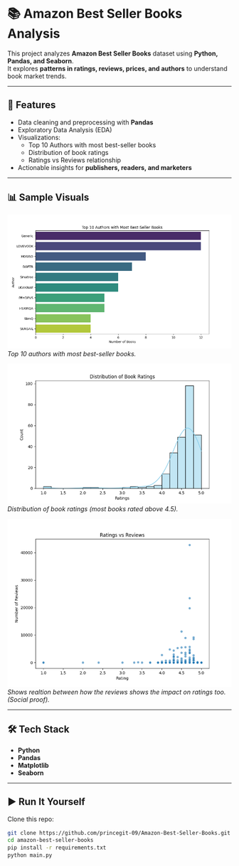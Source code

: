 # 📚 Amazon Best Seller Books Analysis

This project analyzes **Amazon Best Seller Books** dataset using **Python, Pandas, and Seaborn**.  
It explores **patterns in ratings, reviews, prices, and authors** to understand book market trends.

---

## 🚀 Features
- Data cleaning and preprocessing with **Pandas**
- Exploratory Data Analysis (EDA)
- Visualizations:
  - Top 10 Authors with most best-seller books
  - Distribution of book ratings
  - Ratings vs Reviews relationship
- Actionable insights for **publishers, readers, and marketers**


---

## 📊 Sample Visuals

![Top Authors](images/Top-best-selling-authors.png)  
*Top 10 authors with most best-seller books.*

![Ratings Distribution](images/Distribution-of-books.png)  
*Distribution of book ratings (most books rated above 4.5).*
 
![Reviews vs Ratings](images/Ratings-vs-Reviews.png)
*Shows realtion between how the reviews shows the impact on ratings too.(Social proof).*


---

## 🛠️ Tech Stack
- **Python**
- **Pandas**
- **Matplotlib**
- **Seaborn**

---

## ▶️ Run It Yourself
Clone this repo:
```bash
git clone https://github.com/princegit-09/Amazon-Best-Seller-Books.git
cd amazon-best-seller-books
pip install -r requirements.txt
python main.py

